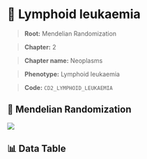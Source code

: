 # 🧪 Lymphoid leukaemia

> **Root:** Mendelian Randomization

> **Chapter:** 2  

> **Chapter name:** Neoplasms

> **Phenotype:** Lymphoid leukaemia  

> **Code:** `CD2_LYMPHOID_LEUKAEMIA`

## 🧬 Mendelian Randomization  

<img src="/MR/Figures/Forward/CD2_LYMPHOID_LEUKAEMIA.png"/>

## 📊 Data Table

<CsvTableMRF src="/public/MR/Data/Forward/CD2_LYMPHOID_LEUKAEMIA.csv"/>
